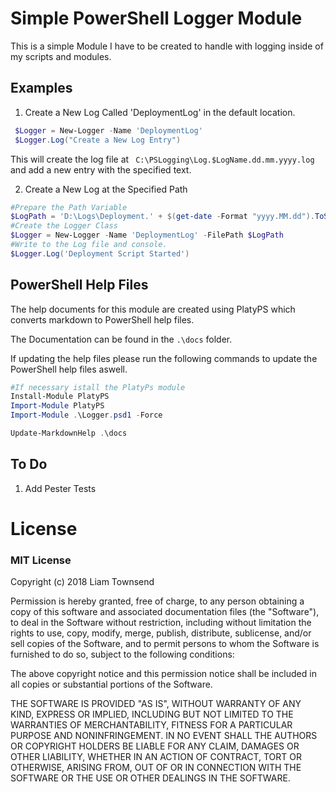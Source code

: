 # Simple PowerShell Logger Module
This is a simple Module I have to be created to handle with logging inside of my scripts and modules.

## Examples

1. Create a New Log Called 'DeploymentLog' in the default location.
``` PowerShell
 $Logger = New-Logger -Name 'DeploymentLog'
 $Logger.Log("Create a New Log Entry")
```

This will create the log file at ` C:\PSLogging\Log.$LogName.dd.mm.yyyy.log` and add a new entry with the specified text.

2. Create a New Log at the Specified Path
``` PowerShell
#Prepare the Path Variable
$LogPath = 'D:\Logs\Deployment.' + $(get-date -Format "yyyy.MM.dd").ToString() + '.log'
#Create the Logger Class
$Logger = New-Logger -Name 'DeploymentLog' -FilePath $LogPath
#Write to the Log file and console.
$Logger.Log('Deployment Script Started')
```

## PowerShell Help Files
The help documents for this module are created using PlatyPS which converts markdown to PowerShell help files.

The Documentation can be found in the `.\docs` folder.

If updating the help files please run the following commands to update the PowerShell help files aswell.

``` PowerShell
#If necessary istall the PlatyPs module
Install-Module PlatyPS
Import-Module PlatyPS
Import-Module .\Logger.psd1 -Force

Update-MarkdownHelp .\docs
```

## To Do
1. Add Pester Tests

# License


### MIT License

Copyright (c) 2018 Liam Townsend

Permission is hereby granted, free of charge, to any person obtaining a copy
of this software and associated documentation files (the "Software"), to deal
in the Software without restriction, including without limitation the rights
to use, copy, modify, merge, publish, distribute, sublicense, and/or sell
copies of the Software, and to permit persons to whom the Software is
furnished to do so, subject to the following conditions:

The above copyright notice and this permission notice shall be included in all
copies or substantial portions of the Software.

THE SOFTWARE IS PROVIDED "AS IS", WITHOUT WARRANTY OF ANY KIND, EXPRESS OR
IMPLIED, INCLUDING BUT NOT LIMITED TO THE WARRANTIES OF MERCHANTABILITY,
FITNESS FOR A PARTICULAR PURPOSE AND NONINFRINGEMENT. IN NO EVENT SHALL THE
AUTHORS OR COPYRIGHT HOLDERS BE LIABLE FOR ANY CLAIM, DAMAGES OR OTHER
LIABILITY, WHETHER IN AN ACTION OF CONTRACT, TORT OR OTHERWISE, ARISING FROM,
OUT OF OR IN CONNECTION WITH THE SOFTWARE OR THE USE OR OTHER DEALINGS IN THE
SOFTWARE.